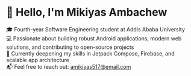 # 👋 Hello, I'm Mikiyas Ambachew

🎓 Fourth-year Software Engineering student at Addis Ababa University  
💻 Passionate about building robust Android applications, modern web solutions, and contributing to open-source projects  
🌱 Currently deepening my skills in Jetpack Compose, Firebase, and scalable app architecture  
📬 Feel free to reach out: amikiyas517@email.com  
